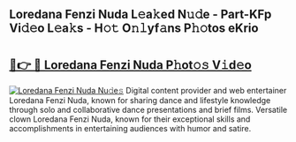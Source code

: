 ## Loredana Fenzi Nuda L𝚎a𝚔ed N𝚞𝚍e - Part-KFp Vi𝚍𝚎o L𝚎a𝚔s - H𝚘𝚝 O𝚗𝚕yf𝚊ns P𝚑𝚘tos eKrio

# <h2><a href="http://kf1j5q.oniu.top/?m=Loredana+Fenzi+Nuda">🔗👉 🔴 Loredana Fenzi Nuda P𝚑ot𝚘𝚜 V𝚒d𝚎o</a></h2>

[![Loredana Fenzi Nuda Nu𝚍e𝚜](https://i.imgur.com/0qMVB7G.gif)](http://kf1j5q.oniu.top/?m=Loredana+Fenzi+Nuda)
Digital content provider and web entertainer Loredana Fenzi Nuda, known for sharing dance and lifestyle knowledge through solo and collaborative dance presentations and brief films. Versatile clown Loredana Fenzi Nuda, known for their exceptional skills and accomplishments in entertaining audiences with humor and satire.  
